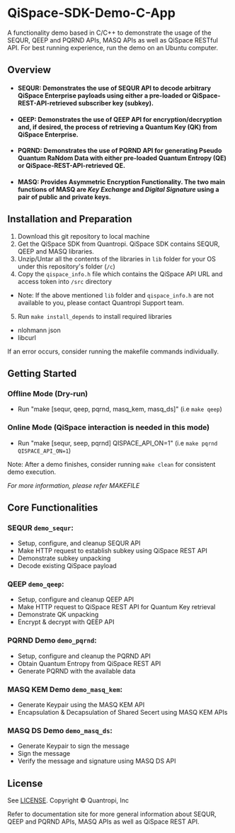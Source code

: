 # QiSpace-SDK-Demo-C-App

A functionality demo based in C/C++ to demonstrate the usage of the SEQUR, QEEP and PQRND APIs, MASQ APIs as well as QiSpace RESTful API. For best running experience, run the demo on an Ubuntu computer.

## **Overview**
- #### SEQUR: Demonstrates the use of SEQUR API to decode arbitrary QiSpace Enterprise payloads using either a pre-loaded or QiSpace-REST-API-retrieved subscriber key (subkey).
- #### QEEP: Demonstrates the use of QEEP API for encryption/decryption and, if desired, the process of retrieving a Quantum Key (QK) from QiSpace Enterprise. 
- #### PQRND: Demonstrates the use of PQRND API for generating Pseudo Quantum RaNdom Data with either pre-loaded Quantum Entropy (QE) or QiSpace-REST-API-retrieved QE.
- #### MASQ: Provides Asymmetric Encryption Functionality. The two main functions of MASQ are *Key Exchange* and *Digital Signature* using a pair of public and private keys.

## **Installation and Preparation**
1. Download this git repository to local machine
2. Get the QiSpace SDK from Quantropi. QiSpace SDK contains SEQUR, QEEP and MASQ libraries.
3. Unzip/Untar all the contents of the libraries in `lib` folder for your OS under this repository's folder (`/c`)
4. Copy the `qispace_info.h` file which contains the QiSpace API URL and access token into `/src` directory
  - Note: If the above mentioned `lib` folder and `qispace_info.h` are not available to you, please contact Quantropi Support team.
5. Run `make install_depends` to install required libraries 
  - nlohmann json
  - libcurl

  If an error occurs, consider running the makefile commands individually.

## **Getting Started**
### Offline Mode (Dry-run) 
  - Run "make [sequr, qeep, pqrnd, masq_kem, masq_ds]" (i.e `make qeep`)

### Online Mode (QiSpace interaction is needed in this mode)
  - Run "make [sequr, seep, pqrnd] QISPACE_API_ON=1" (i.e `make pqrnd QISPACE_API_ON=1`)

Note: After a demo finishes, consider running `make clean` for consistent demo execution. 

*For more information, please refer MAKEFILE*

## **Core Functionalities**
### SEQUR  `demo_sequr`: 
- Setup, configure, and cleanup  SEQUR API
- Make HTTP request to establish subkey using QiSpace REST API
- Demonstrate subkey unpacking
- Decode  existing QiSpace payload

### QEEP `demo_qeep`:
- Setup, configure and cleanup  QEEP API
- Make HTTP request to QiSpace REST API for Quantum Key retrieval  
- Demonstrate QK unpacking
- Encrypt & decrypt with QEEP API

### PQRND Demo `demo_pqrnd`:
- Setup, configure and cleanup the PQRND API
- Obtain Quantum Entropy from QiSpace REST API 
- Generate PQRND with the available data

### MASQ KEM Demo `demo_masq_kem`:
- Generate Keypair using the MASQ KEM API
- Encapsulation & Decapsulation of Shared Secert using MASQ KEM APIs

### MASQ DS Demo `demo_masq_ds`:
- Generate Keypair to sign the message
- Sign the message
- Verify the message and signature using MASQ DS API
 
## **License** 
See [LICENSE](LICENSE). Copyright © Quantropi, Inc 
 
Refer to documentation site for more general information about SEQUR, QEEP and PQRND APIs, MASQ APIs as well as QiSpace REST API.
